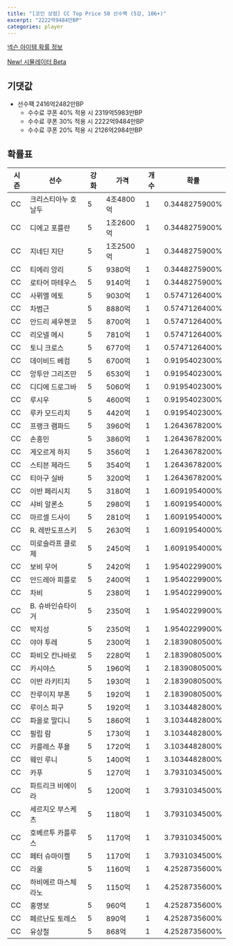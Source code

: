 ```yaml
---
title: "[코인 상점] CC Top Price 50 선수팩 (5강, 106+)"
excerpt: "2222억9484만BP"
categories: player
---
```

[넥슨 아이템 확률 정보](http://iteminfo.nexon.com/probability/fco?sn=7608)

[New! 시뮬레이터 Beta](/simulator/7608)
## 기댓값
- 선수팩 2416억2482만BP
  - 수수료 쿠폰 40% 적용 시 2319억5983만BP
  - 수수료 쿠폰 30% 적용 시 2222억9484만BP
  - 수수료 쿠폰 20% 적용 시 2126억2984만BP


## 확률표

|시즌|선수|강화|가격|개수|확률|
|---|---|---|---|---|---|
|CC|크리스티아누 호날두|5|4조4800억|1|0.3448275900%|
|CC|디에고 포를란|5|1조2600억|1|0.3448275900%|
|CC|지네딘 지단|5|1조2500억|1|0.3448275900%|
|CC|티에리 앙리|5|9380억|1|0.3448275900%|
|CC|로타어 마테우스|5|9140억|1|0.3448275900%|
|CC|사뮈엘 에토|5|9030억|1|0.5747126400%|
|CC|차범근|5|8880억|1|0.5747126400%|
|CC|안드리 셰우첸코|5|8700억|1|0.5747126400%|
|CC|리오넬 메시|5|7810억|1|0.5747126400%|
|CC|토니 크로스|5|6770억|1|0.5747126400%|
|CC|데이비드 베컴|5|6700억|1|0.9195402300%|
|CC|앙투안 그리즈만|5|6530억|1|0.9195402300%|
|CC|디디에 드로그바|5|5060억|1|0.9195402300%|
|CC|루시우|5|4600억|1|0.9195402300%|
|CC|루카 모드리치|5|4420억|1|0.9195402300%|
|CC|프랭크 램파드|5|3960억|1|1.2643678200%|
|CC|손흥민|5|3860억|1|1.2643678200%|
|CC|게오르게 하지|5|3560억|1|1.2643678200%|
|CC|스티븐 제라드|5|3540억|1|1.2643678200%|
|CC|티아구 실바|5|3200억|1|1.2643678200%|
|CC|이반 페리시치|5|3180억|1|1.6091954000%|
|CC|샤비 알론소|5|2980억|1|1.6091954000%|
|CC|마르셀 드사이|5|2810억|1|1.6091954000%|
|CC|R. 레반도프스키|5|2630억|1|1.6091954000%|
|CC|미로슬라프 클로제|5|2450억|1|1.6091954000%|
|CC|보비 무어|5|2420억|1|1.9540229900%|
|CC|안드레아 피를로|5|2400억|1|1.9540229900%|
|CC|차비|5|2380억|1|1.9540229900%|
|CC|B. 슈바인슈타이거|5|2350억|1|1.9540229900%|
|CC|박지성|5|2350억|1|1.9540229900%|
|CC|야야 투레|5|2300억|1|2.1839080500%|
|CC|파비오 칸나바로|5|2280억|1|2.1839080500%|
|CC|카시야스|5|1960억|1|2.1839080500%|
|CC|이반 라키티치|5|1930억|1|2.1839080500%|
|CC|잔루이지 부폰|5|1920억|1|2.1839080500%|
|CC|루이스 피구|5|1920억|1|3.1034482800%|
|CC|파올로 말디니|5|1860억|1|3.1034482800%|
|CC|필립 람|5|1730억|1|3.1034482800%|
|CC|카를레스 푸욜|5|1720억|1|3.1034482800%|
|CC|웨인 루니|5|1400억|1|3.1034482800%|
|CC|카푸|5|1270억|1|3.7931034500%|
|CC|파트리크 비에이라|5|1200억|1|3.7931034500%|
|CC|세르지오 부스케츠|5|1180억|1|3.7931034500%|
|CC|호베르투 카를루스|5|1170억|1|3.7931034500%|
|CC|페터 슈마이켈|5|1170억|1|3.7931034500%|
|CC|라울|5|1160억|1|4.2528735600%|
|CC|하비에르 마스체라노|5|1150억|1|4.2528735600%|
|CC|홍명보|5|960억|1|4.2528735600%|
|CC|페르난도 토레스|5|890억|1|4.2528735600%|
|CC|유상철|5|868억|1|4.2528735600%|
